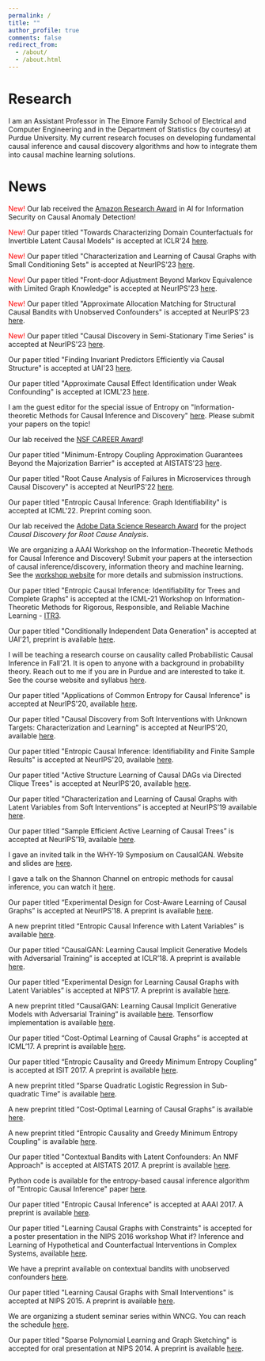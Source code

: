 ```yaml
---
permalink: /
title: ""
author_profile: true
comments: false
redirect_from: 
  - /about/
  - /about.html
---
```


Research
======
I am an Assistant Professor in The Elmore Family School of Electrical and Computer Engineering and in the Department of Statistics (by courtesy) at Purdue University. My current research focuses on developing fundamental causal inference and causal discovery algorithms and how to integrate them into causal machine learning solutions.  

News
======
<span style="color:red"> New! </span> Our lab received the [Amazon Research Award](https://www.amazon.science/research-awards/recipients/murat-kocaoglu) in AI for Information Security on Causal Anomaly Detection!

<span style="color:red"> New! </span> Our paper titled "Towards Characterizing Domain Counterfactuals for Invertible Latent Causal Models" is accepted at ICLR'24 [here](https://openreview.net/forum?id=v1VvCWJAL8).

<span style="color:red"> New! </span> Our paper titled "Characterization and Learning of Causal Graphs with Small Conditioning Sets" is accepted at NeurIPS'23 [here](https://openreview.net/forum?id=cANkPsVtsw).

<span style="color:red"> New! </span> Our paper titled "Front-door Adjustment Beyond Markov Equivalence with Limited Graph Knowledge" is accepted at NeurIPS'23 [here](https://openreview.net/forum?id=h3kuB4z2G9).

<span style="color:red"> New! </span> Our paper titled "Approximate Allocation Matching for Structural Causal Bandits with Unobserved Confounders" is accepted at NeurIPS'23 [here](https://openreview.net/forum?id=Q3CRHnttxW).

<span style="color:red"> New! </span> Our paper titled "Causal Discovery in Semi-Stationary Time Series" is accepted at NeurIPS'23 [here](https://openreview.net/forum?id=dYeUvLUxBQ).

Our paper titled "Finding Invariant Predictors Efficiently via Causal Structure" is accepted at UAI'23 [here](https://proceedings.mlr.press/v216/lee23a.html).

Our paper titled "Approximate Causal Effect Identification under Weak Confounding" is accepted at ICML'23 [here](https://openreview.net/pdf?id=iRBKUnIjR2).

I am the guest editor for the special issue of Entropy on "Information-theoretic Methods for Causal Inference and Discovery" [here](https://www.mdpi.com/journal/entropy/special_issues/253LDBW7Y9). Please submit your papers on the topic! 

Our lab received the [NSF CAREER Award](https://www.nsf.gov/awardsearch/showAward?AWD_ID=2239375)! 

Our paper titled "Minimum-Entropy Coupling Approximation Guarantees Beyond the Majorization Barrier" is accepted at AISTATS'23 [here](https://proceedings.mlr.press/v206/compton23a/compton23a.pdf). 

Our paper titled "Root Cause Analysis of Failures in Microservices through Causal Discovery" is accepted at NeurIPS'22 [here](https://openreview.net/pdf?id=weoLjoYFvXY).

Our paper titled "Entropic Causal Inference: Graph Identifiability" is accepted at ICML'22. Preprint coming soon.
<!--- <span style="color:red"> New! </span> I am looking for PhD students to start in Fall-22, who are enthusiastic and motivated to do fundamental research in causal inference, causal discovery with applications in machine learning and reinforcement learning. Students from under-represented minorities are encouraged to apply. --->

Our lab received the [Adobe Data Science Research Award](https://research.adobe.com/data-science-research-awards/) for the project _Causal Discovery for Root Cause Analysis_. 

We are organizing a AAAI Workshop on the Information-Theoretic Methods for Causal Inference and Discovery! Submit your papers at the intersection of causal inference/discovery, information theory and machine learning. See the [workshop website](https://sites.google.com/view/itci22) for more details and submission instructions. 

Our paper titled "Entropic Causal Inference: Identifiability for Trees and Complete Graphs" is accepted at the ICML-21 Workshop on Information-Theoretic Methods for Rigorous, Responsible, and Reliable Machine Learning - [ITR3](https://sites.google.com/view/itr3).

Our paper titled "Conditionally Independent Data Generation" is accepted at UAI'21, preprint is available [here](https://www.auai.org/uai2021/pdf/uai2021.768.preliminary.pdf). 

I will be teaching a research course on causality called Probabilistic Causal Inference in Fall'21. It is open to anyone with a background in probability theory. Reach out to me if you are in Purdue and are interested to take it. See the course website and syllabus [here](https://www.muratkocaoglu.com/ece695).

Our paper titled "Applications of Common Entropy for Causal Inference" is accepted at NeurIPS'20, available [here](https://papers.nips.cc/paper/2020/hash/cae7115f44837c806c9b23ed00a1a28a-Abstract.html).

Our paper titled "Causal Discovery from Soft Interventions with Unknown Targets: Characterization and Learning" is accepted at NeurIPS'20, available [here](https://papers.nips.cc/paper/2020/hash/6cd9313ed34ef58bad3fdd504355e72c-Abstract.html).

Our paper titled "Entropic Causal Inference: Identifiability and Finite Sample Results" is accepted at NeurIPS'20, available [here](https://papers.nips.cc/paper/2020/hash/a979ca2444b34449a2c80b012749e9cd-Abstract.html).

Our paper titled "Active Structure Learning of Causal DAGs via Directed Clique Trees" is accepted at NeurIPS'20, available [here](https://papers.nips.cc/paper/2020/hash/f57bd0a58e953e5c43cd4a4e5af46138-Abstract.html).

Our paper titled “Characterization and Learning of Causal Graphs with Latent Variables from Soft Interventions” is accepted at NeurIPS’19 available [here](https://causalai.net/r47.pdf).

Our paper titled “Sample Efficient Active Learning of Causal Trees” is accepted at NeurIPS’19, available [here](https://papers.nips.cc/paper/2019/hash/5ee5605917626676f6a285fa4c10f7b0-Abstract.html).

I gave an invited talk in the WHY-19 Symposium on CausalGAN. Website and slides are [here](https://why19.causalai.net/).

I gave a talk on the Shannon Channel on entropic methods for causal inference, you can watch it [here](https://www.youtube.com/watch?v=Czk3aczfZlk).

Our paper titled “Experimental Design for Cost-Aware Learning of Causal Graphs” is accepted at NeurIPS’18. A preprint is available [here](https://arxiv.org/pdf/1810.11867).

A new preprint titled “Entropic Causal Inference with Latent Variables” is available [here](https://arxiv.org/pdf/1807.10399.pdf).

Our paper titled “CausalGAN: Learning Causal Implicit Generative Models with Adversarial Training” is accepted at ICLR’18. A preprint is available [here](https://arxiv.org/abs/1709.02023).

Our paper titled “Experimental Design for Learning Causal Graphs with Latent Variables” is accepted at NIPS’17. A preprint is available [here](https://docs.google.com/a/utexas.edu/viewer?a=v&pid=sites&srcid=dXRleGFzLmVkdXxta29jYW9nbHV8Z3g6MjkxNTQ4YmE4YWNjYzJiYg).

A new preprint titled “CausalGAN: Learning Causal Implicit Generative Models with Adversarial Training” is available [here](http://arxiv.org/abs/1709.02023). Tensorflow implementation is available [here](https://github.com/mkocaoglu/CausalGAN).

Our paper titled “Cost-Optimal Learning of Causal Graphs” is accepted at ICML’17. A preprint is available [here](https://arxiv.org/pdf/1703.02645.pdf).

Our paper titled “Entropic Causality and Greedy Minimum Entropy Coupling” is accepted at ISIT 2017. A preprint is available [here](https://arxiv.org/abs/1701.08254).

A new preprint titled “Sparse Quadratic Logistic Regression in Sub-quadratic Time” is available [here](https://arxiv.org/pdf/1703.02682.pdf).

A new preprint titled “Cost-Optimal Learning of Causal Graphs” is available [here](https://arxiv.org/pdf/1703.02645.pdf).

A new preprint titled “Entropic Causality and Greedy Minimum Entropy Coupling” is available [here](https://drive.google.com/file/d/0B6FCKgrwBmezXzhFZ3kyc3A4Q00/view).

Our paper titled "Contextual Bandits with Latent Confounders: An NMF Approach" is accepted at AISTATS 2017. A preprint is available [here](https://arxiv.org/pdf/1606.00119v3.pdf).

Python code is available for the entropy-based causal inference algorithm of "Entropic Causal Inference" paper [here](https://github.com/mkocaoglu/Entropic-Causality).

Our paper titled "Entropic Causal Inference" is accepted at AAAI 2017. A preprint is available [here](https://drive.google.com/file/d/0B6FCKgrwBmezZHQtUmhucXZmNHc).

Our paper titled "Learning Causal Graphs with Constraints" is accepted for a poster presentation in the NIPS 2016 workshop What if? Inference and Learning of Hypothetical and Counterfactual Interventions in Complex Systems, available [here](https://sites.google.com/site/whatif2016nips/home).

We have a preprint available on contextual bandits with unobserved confounders [here](https://arxiv.org/abs/1606.00119).

Our paper titled "Learning Causal Graphs with Small Interventions" is accepted at NIPS 2015. A preprint is available [here](https://arxiv.org/pdf/1511.00041).

We are organizing a student seminar series within WNCG. You can reach the schedule [here](https://sites.google.com/site/wncgreading/).

Our paper titled "Sparse Polynomial Learning and Graph Sketching" is accepted for oral presentation at NIPS 2014. A preprint is available [here](https://arxiv.org/pdf/1402.3902).
